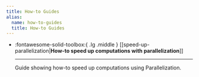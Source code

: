 ```yaml
---
title: How-to Guides
alias:
  name: how-to-guides
  title: How-to Guides
---
```


<div class="grid cards" markdown>

-   :fontawesome-solid-toolbox:{ .lg .middle }
    [[speed-up-parallelization|__How-to speed up computations with parallelization__]]

    ---
    Guide showing how-to speed up computations using Parallelization.

</div>
